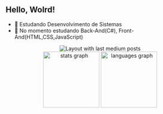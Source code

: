 ## Hello, Wolrd!

- 🔭 Estudando Desenvolvimento de Sistemas
- 🌱 No momento estudando Back-And(C#), Front-And(HTML,CSS,JavaScript)

<div align="center">
  <img src="https://github-read-medium-git-main.pahlevikun.vercel.app/latest?limit=4" alt="Layout with last medium posts"  />
</div>
<div align="center">
  <img src="https://github-readme-stats.vercel.app/api?username=devpedroafonso&hide_title=false&hide_rank=true&show_icons=true&include_all_commits=true&count_private=true&disable_animations=false&theme=swift&locale=pt-br&hide_border=false&order=1" height="150" alt="stats graph"  />
  <img src="https://github-readme-stats.vercel.app/api/top-langs?username=devpedroafonso&locale=pt-br&hide_title=false&layout=compact&card_width=320&langs_count=5&theme=swift&hide_border=true&order=2" height="150" alt="languages graph"  />
</div>
